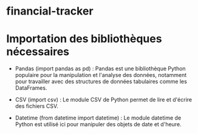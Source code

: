 # financial-tracker


#  Importation des bibliothèques nécessaires

- Pandas (import pandas as pd) : Pandas est une bibliothèque Python populaire pour la manipulation et l'analyse des données, notamment pour travailler avec des structures de données tabulaires comme les DataFrames.

- CSV (import csv) : Le module CSV de Python permet de lire et d'écrire des fichiers CSV.

- Datetime (from datetime import datetime) : Le module datetime de Python est utilisé ici pour manipuler des objets de date et d'heure.
